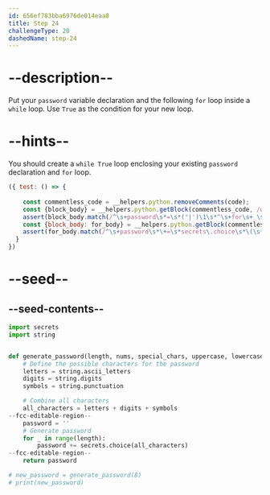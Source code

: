 ```yaml
---
id: 656ef783bba6976de014eaa8
title: Step 24
challengeType: 20
dashedName: step-24
---
```


# --description--

Put your `password` variable declaration and the following `for` loop inside a `while` loop. Use `True` as the condition for your new loop.

# --hints--

You should create a `while True` loop enclosing your existing `password` declaration and `for` loop.

```js
({ test: () => {
    
    const commentless_code = __helpers.python.removeComments(code);
    const {block_body} = __helpers.python.getBlock(commentless_code, /while\s+True\s*/);
    assert(block_body.match(/^\s+password\s*=\s*("|')\1\s*^\s+for\s+_\s+in\s+range\s*\(\s*length\s*\s*\)\s*:\s*^\s+password\s*\+=\s*secrets\.choice\s*\(\s*all_characters\s*\)\s*$/));    
    const {block_body: for_body} = __helpers.python.getBlock(commentless_code, /for\s+_\s+in\s+range\s*\(\s*length\s*\s*\)\s*/);
    assert(for_body.match(/^\s+password\s*\+=\s*secrets\.choice\s*\(\s*all_characters\s*\)\s*$/));  
  }
})
```

# --seed--

## --seed-contents--

```py
import secrets
import string


def generate_password(length, nums, special_chars, uppercase, lowercase):
    # Define the possible characters for the password
    letters = string.ascii_letters
    digits = string.digits
    symbols = string.punctuation

    # Combine all characters
    all_characters = letters + digits + symbols
--fcc-editable-region--
    password = ''
    # Generate password
    for _ in range(length):
        password += secrets.choice(all_characters)
--fcc-editable-region--        
    return password

# new_password = generate_password(8)
# print(new_password)
```
